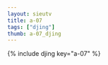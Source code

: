 ```yaml
--- 
layout: sieutv
title: a-07
tags: ["djing"]
thumb: a-07_djing
---
```

{% include djing key="a-07" %} 

